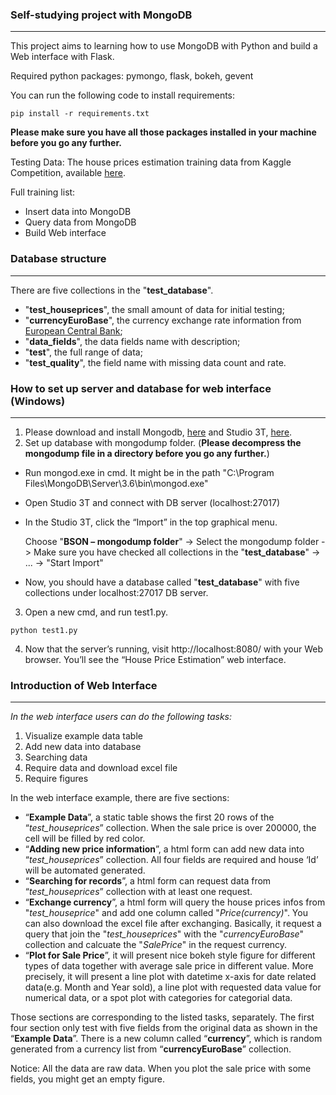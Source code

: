 ### Self-studying project with MongoDB
-------

This project aims to learning how to use MongoDB with Python and build a Web interface with Flask. 

Required python packages: pymongo, flask, bokeh, gevent 

You can run the following code to install requirements:

```
pip install -r requirements.txt
```

**Please make sure you have all those packages installed in your machine before you go any further.** 

Testing Data: The house prices estimation training data from Kaggle Competition, available [here](https://www.kaggle.com/c/house-prices-advanced-regression-techniques/data).

Full training list: 
  * Insert data into MongoDB
  * Query data from MongoDB
  * Build Web interface 

### Database structure
-------
There are five collections in the "**test_database**". 
- "**test_houseprices**", the small amount of data for initial testing; 
- "**currencyEuroBase**", the currency exchange rate information from [European Central Bank](http://www.ecb.europa.eu/stats/policy_and_exchange_rates/euro_reference_exchange_rates/html/index.en.html); 
- "**data_fields**", the data fields name with description; 
- "**test**", the full range of data; 
- "**test_quality**", the field name with missing data count and rate.

### How to set up server and database for web interface (Windows)
-------

1.	Please download and install Mongodb, [here](https://www.mongodb.com/download-center?jmp=nav#community) and Studio 3T, [here](https://studio3t.com/download/?gclid=CjwKCAiA_c7UBRAjEiwApCZi8S22lBU81zoWG7zI8AAofJZpeBDKOUCDY-1J9EGkS-75mY6WHnFO3hoC4XUQAvD_BwE). 
2.	Set up database with mongodump folder. (**Please decompress the mongodump file in a directory before you go any further.**) 
- Run mongod.exe in cmd. It might be in the path "C:\Program Files\MongoDB\Server\3.6\bin\mongod.exe"
- Open Studio 3T and connect with DB server (localhost:27017)
- In the Studio 3T, click the “Import” in the top graphical menu. 
  
  Choose "**BSON – mongodump folder**" -> Select the mongodump folder -> Make sure you have checked all collections in the "**test_database**" -> ... -> "Start Import"
- Now, you should have a database called "**test_database**" with five collections under localhost:27017 DB server.
3.	Open a new cmd, and run test1.py.
```
python test1.py
```
4.	Now that the server’s running, visit http://localhost:8080/ with your Web browser. You’ll see the “House Price Estimation” web interface.  


### Introduction of Web Interface
--------

*In the web interface users can do the following tasks:*
1.	Visualize example data table 
2.	Add new data into database 
3.	Searching data 
4.	Require data and download excel file
5.	Require figures

In the web interface example, there are five sections: 
- “**Example Data**”, a static table shows the first 20 rows of the “*test_houseprices*” collection. When the sale price is over 200000, the cell will be filled by red color. 
- “**Adding new price information**”, a html form can add new data into “*test_houseprices*” collection. All four fields are required and house ‘Id’ will be automated generated.
- “**Searching for records**”, a html form can request data from “*test_houseprices*” collection with at least one request.
- “**Exchange currency**”, a html form will query the house prices infos from "*test_houseprice*" and add one column called "*Price(currency)*". You can also download the excel file after exchanging. 
Basically, it request a query that join the "*test_houseprices*" with the "*currencyEuroBase*" collection and calcuate the "*SalePrice*" in the request currency.  
- “**Plot for Sale Price**”, it will present nice bokeh style figure for different types of data together with average sale price in different value. More precisely, it will present a line plot with datetime x-axis for date related data(e.g. Month and Year sold), a line plot with requested data value for numerical data, or a spot plot with categories for categorial data.  

Those sections are corresponding to the listed tasks, separately. The first four section only test with five fields from the original data as shown in the “**Example Data**”.  There is a new column called “**currency**”, which is random generated from a currency list from “**currencyEuroBase**” collection. 

Notice: All the data are raw data. When you plot the sale price with some fields, you might get an empty figure. 
